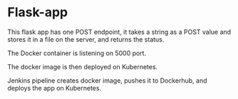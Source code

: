 # Flask-app 
This flask app has one POST endpoint, it takes a string as a POST value and stores it in a file on the server, and returns the status.

The Docker container is listening on 5000 port. 

The docker image is then deployed on Kubernetes.

Jenkins pipeline creates docker image, pushes it to Dockerhub, and deploys the app on Kubernetes.